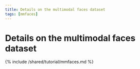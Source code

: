 ```yaml
---
title: Details on the multimodal faces dataset
tags: [mmfaces]
---
```


# Details on the multimodal faces dataset

{% include /shared/tutorial/mmfaces.md %}
